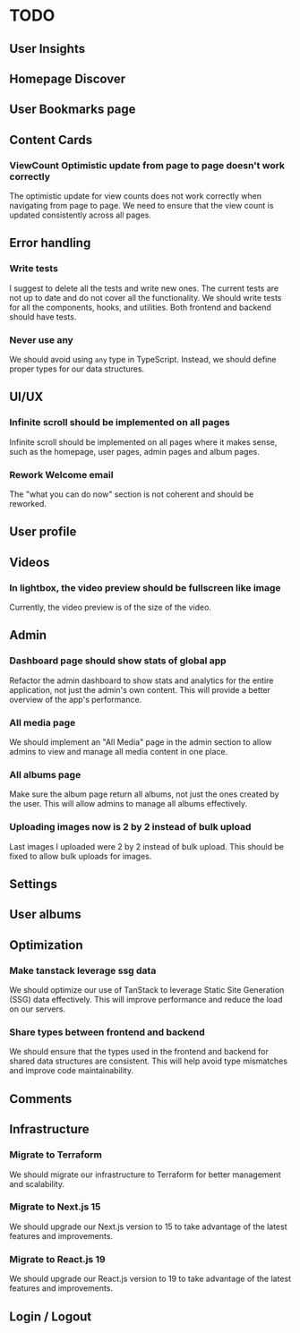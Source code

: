 # TODO

## User Insights

## Homepage Discover

## User Bookmarks page

## Content Cards

### ViewCount Optimistic update from page to page doesn't work correctly

The optimistic update for view counts does not work correctly when navigating from page to page. We need to ensure that the view count is updated consistently across all pages.

## Error handling

### Write tests

I suggest to delete all the tests and write new ones. The current tests are not up to date and do not cover all the functionality. We should write tests for all the components, hooks, and utilities. Both frontend and backend should have tests.

### Never use any

We should avoid using `any` type in TypeScript. Instead, we should define proper types for our data structures.

## UI/UX

### Infinite scroll should be implemented on all pages

Infinite scroll should be implemented on all pages where it makes sense, such as the homepage, user pages, admin pages and album pages.

### Rework Welcome email

The "what you can do now" section is not coherent and should be reworked.

## User profile

## Videos

### In lightbox, the video preview should be fullscreen like image

Currently, the video preview is of the size of the video.

## Admin

### Dashboard page should show stats of global app

Refactor the admin dashboard to show stats and analytics for the entire application, not just the admin's own content. This will provide a better overview of the app's performance.

### All media page

We should implement an "All Media" page in the admin section to allow admins to view and manage all media content in one place.

### All albums page

Make sure the album page return all albums, not just the ones created by the user. This will allow admins to manage all albums effectively.

### Uploading images now is 2 by 2 instead of bulk upload

Last images I uploaded were 2 by 2 instead of bulk upload. This should be fixed to allow bulk uploads for images.

## Settings

## User albums

## Optimization

### Make tanstack leverage ssg data

We should optimize our use of TanStack to leverage Static Site Generation (SSG) data effectively. This will improve performance and reduce the load on our servers.

### Share types between frontend and backend

We should ensure that the types used in the frontend and backend for shared data structures are consistent. This will help avoid type mismatches and improve code maintainability.

## Comments

## Infrastructure

### Migrate to Terraform

We should migrate our infrastructure to Terraform for better management and scalability.

### Migrate to Next.js 15

We should upgrade our Next.js version to 15 to take advantage of the latest features and improvements.

### Migrate to React.js 19

We should upgrade our React.js version to 19 to take advantage of the latest features and improvements.

## Login / Logout
